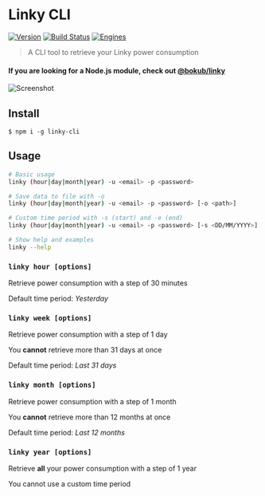 # Linky CLI

[![Version][version-src]][version-href]
[![Build Status][build-src]][build-href]
[![Engines][engine-src]][engine-href]

> A CLI tool to retrieve your Linky power consumption

#### If you are looking for a Node.js module, check out  [@bokub/linky](https://github.com/bokub/linky)

![Screenshot](https://i.imgur.com/vhqqPYz.png)


## Install

```
$ npm i -g linky-cli
```


## Usage

```sh
# Basic usage
linky (hour|day|month|year) -u <email> -p <password>

# Save data to file with -o
linky (hour|day|month|year) -u <email> -p <password> [-o <path>]

# Custom time period with -s (start) and -e (end)
linky (hour|day|month|year) -u <email> -p <password> [-s <DD/MM/YYYY>] [-e <DD/MM/YYYY>]

# Show help and examples
linky --help
```

### `linky hour [options]`

Retrieve power consumption with a step of 30 minutes

Default time period: *Yesterday*

### `linky week [options]`

Retrieve power consumption with a step of 1 day

You **cannot** retrieve more than 31 days at once

Default time period: *Last 31 days*

### `linky month [options]`

Retrieve power consumption with a step of 1 month

You **cannot** retrieve more than 12 months at once

Default time period: *Last 12 months*

### `linky year [options]`

Retrieve **all** your power consumption with a step of 1 year

You cannot use a custom time period

[build-src]: https://flat.badgen.net/travis/bokub/linky-cli
[build-href]: https://travis-ci.org/bokub/linky-cli
[version-src]: https://flat.badgen.net/npm/v/linky-cli
[version-href]: https://www.npmjs.com/package/linky-cli
[engine-src]: https://flat.badgen.net/npm/node/linky-cli?color=cyan
[engine-href]: https://www.npmjs.com/package/linky-cli
